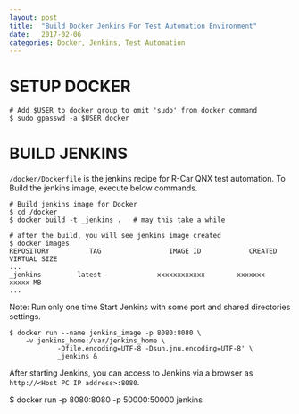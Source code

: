 ```yaml
---
layout: post
title:  "Build Docker Jenkins For Test Automation Environment"
date:   2017-02-06
categories: Docker, Jenkins, Test Automation
---
```

SETUP DOCKER
==================================================


	# Add $USER to docker group to omit 'sudo' from docker command
	$ sudo gpasswd -a $USER docker
BUILD JENKINS
==================================================
`/docker/Dockerfile` is the jenkins recipe for R-Car
QNX test automation. To Build the jenkins image, execute below
commands.

	# Build jenkins image for Docker
	$ cd /docker
	$ docker build -t _jenkins .   # may this take a while

	# after the build, you will see jenkins image created
	$ docker images
	REPOSITORY          TAG                 IMAGE ID            CREATED             VIRTUAL SIZE
	...
	_jenkins         latest              xxxxxxxxxxxx        xxxxxxx             xxxxx MB
	...
Note: Run only one time
Start Jenkins with some port and shared directories settings.

	$ docker run --name jenkins_image -p 8080:8080 \
		-v jenkins_home:/var/jenkins_home \
                -Dfile.encoding=UTF-8 -Dsun.jnu.encoding=UTF-8' \
                _jenkins &

After starting Jenkins, you can access to Jenkins via a browser as
`http://<Host PC IP address>:8080`.

$ docker run -p 8080:8080 -p 50000:50000 jenkins
